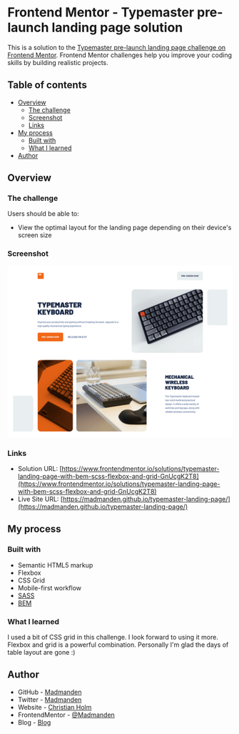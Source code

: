 # Frontend Mentor - Typemaster pre-launch landing page solution

This is a solution to the [Typemaster pre-launch landing page challenge on Frontend Mentor](). Frontend Mentor challenges help you improve your coding skills by building realistic projects.

## Table of contents

- [Overview](#overview)
  - [The challenge](#the-challenge)
  - [Screenshot](#screenshot)
  - [Links](#links)
- [My process](#my-process)
  - [Built with](#built-with)
  - [What I learned](#what-i-learned)
- [Author](#author)

## Overview

### The challenge

Users should be able to:

- View the optimal layout for the landing page depending on their device's screen size

### Screenshot

![](screenshot.png)

### Links

- Solution URL: [https://www.frontendmentor.io/solutions/typemaster-landing-page-with-bem-scss-flexbox-and-grid-GnUcgK2T8](https://www.frontendmentor.io/solutions/typemaster-landing-page-with-bem-scss-flexbox-and-grid-GnUcgK2T8)
- Live Site URL: [https://madmanden.github.io/typemaster-landing-page/](https://madmanden.github.io/typemaster-landing-page/)

## My process

### Built with

- Semantic HTML5 markup
- Flexbox
- CSS Grid
- Mobile-first workflow
- [SASS](https://sass-lang.com/)
- [BEM](https://en.bem.info/)

### What I learned

I used a bit of CSS grid in this challenge. I look forward to using it more. Flexbox and grid is a powerful combination. Personally I'm glad the days of table layout are gone :)

## Author

- GitHub - [Madmanden](https://github.com/Madmanden)
- Twitter - [Madmanden](https://twitter.com/Madmanden)
- Website - [Christian Holm](https://www.christianholm.dev)
- FrontendMentor - [@Madmanden](https://www.frontendmentor.io/profile/Madmanden)
- Blog - [Blog](https://hashnode.com/@christianholm)
